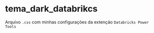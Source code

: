 # tema_dark_databrikcs
Arquivo `.css` com minhas configurações da extenção `Databricks Power Tools`
